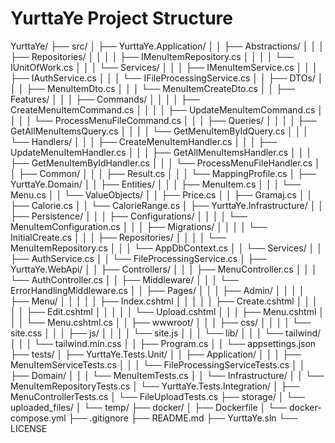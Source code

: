 # YurttaYe Project Structure

YurttaYe/
├── src/
│   ├── YurttaYe.Application/
│   │   ├── Abstractions/
│   │   │   ├── Repositories/
│   │   │   │   ├── IMenuItemRepository.cs
│   │   │   │   └── IUnitOfWork.cs
│   │   │   └── Services/
│   │   │       ├── IMenuItemService.cs
│   │   │       ├── IAuthService.cs
│   │   │       └── IFileProcessingService.cs
│   │   ├── DTOs/
│   │   │   ├── MenuItemDto.cs
│   │   │   └── MenuItemCreateDto.cs
│   │   ├── Features/
│   │   │   ├── Commands/
│   │   │   │   ├── CreateMenuItemCommand.cs
│   │   │   │   ├── UpdateMenuItemCommand.cs
│   │   │   │   └── ProcessMenuFileCommand.cs
│   │   │   ├── Queries/
│   │   │   │   ├── GetAllMenuItemsQuery.cs
│   │   │   │   └── GetMenuItemByIdQuery.cs
│   │   │   └── Handlers/
│   │   │       ├── CreateMenuItemHandler.cs
│   │   │       ├── UpdateMenuItemHandler.cs
│   │   │       ├── GetAllMenuItemsHandler.cs
│   │   │       ├── GetMenuItemByIdHandler.cs
│   │   │       └── ProcessMenuFileHandler.cs
│   │   ├── Common/
│   │   │   ├── Result.cs
│   │   │   └── MappingProfile.cs
│   ├── YurttaYe.Domain/
│   │   ├── Entities/
│   │   │   ├── MenuItem.cs
│   │   │   └── Menu.cs
│   │   └── ValueObjects/
│   │       ├── Price.cs
│   │       ├── Gramaj.cs
│   │       ├── Calorie.cs
│   │       └── CalorieRange.cs
│   ├── YurttaYe.Infrastructure/
│   │   ├── Persistence/
│   │   │   ├── Configurations/
│   │   │   │   └── MenuItemConfiguration.cs
│   │   │   ├── Migrations/
│   │   │   │   └── InitialCreate.cs
│   │   │   ├── Repositories/
│   │   │   │   └── MenuItemRepository.cs
│   │   │   └── AppDbContext.cs
│   │   └── Services/
│   │       ├── AuthService.cs
│   │       └── FileProcessingService.cs
│   ├── YurttaYe.WebApi/
│   │   ├── Controllers/
│   │   │   ├── MenuController.cs
│   │   │   └── AuthController.cs
│   │   ├── Middleware/
│   │   │   └── ErrorHandlingMiddleware.cs
│   │   ├── Pages/
│   │   │   ├── Admin/
│   │   │   │   ├── Menu/
│   │   │   │   │   ├── Index.cshtml
│   │   │   │   │   ├── Create.cshtml
│   │   │   │   │   ├── Edit.cshtml
│   │   │   │   │   └── Upload.cshtml
│   │   │   ├── Menu.cshtml
│   │   │   └── Menu.cshtml.cs
│   │   ├── wwwroot/
│   │   │   ├── css/
│   │   │   │   └── site.css
│   │   │   ├── js/
│   │   │   │   └── site.js
│   │   │   └── lib/
│   │   │       └── tailwind/
│   │   │           └── tailwind.min.css
│   │   ├── Program.cs
│   │   └── appsettings.json
├── tests/
│   ├── YurttaYe.Tests.Unit/
│   │   ├── Application/
│   │   │   ├── MenuItemServiceTests.cs
│   │   │   └── FileProcessingServiceTests.cs
│   │   ├── Domain/
│   │   │   └── MenuItemTests.cs
│   │   └── Infrastructure/
│   │       └── MenuItemRepositoryTests.cs
│   └── YurttaYe.Tests.Integration/
│       ├── MenuControllerTests.cs
│       └── FileUploadTests.cs
├── storage/
│   └── uploaded_files/
│       └── temp/
├── docker/
│   ├── Dockerfile
│   └── docker-compose.yml
├── .gitignore
├── README.md
├── YurttaYe.sln
└── LICENSE